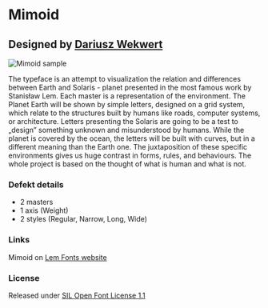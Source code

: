 # Mimoid
## Designed by [Dariusz Wekwert](https://www.instagram.com/dariuszwekwert/)

![Mimoid sample](https://lemfont.xyz/wp-content/uploads/2021/12/mimoid-img-4.png)

The typeface is an attempt to visualization the relation and differences between Earth and Solaris - planet presented in the most famous work by Stanisław Lem. Each master is a representation of the environment.  The Planet Earth will be shown by simple letters, designed on a grid system, which relate to the structures built by humans like roads, computer systems, or architecture. Letters presenting the Solaris are going to be a test to „design” something unknown and misunderstood by humans. While the planet is covered by the ocean, the letters will be built with curves, but in a different meaning than the Earth one. The juxtaposition of these specific environments gives us huge contrast in forms, rules, and behaviours. The whole project is based on the thought of what is human and what is not.

### Defekt details
- 2 masters
- 1 axis (Weight)
- 2 styles (Regular, Narrow, Long, Wide)

### Links

Mimoid on [Lem Fonts website](https://lemfont.xyz/mimoid/)

### License

Released under [SIL Open Font License 1.1](https://scripts.sil.org/cms/scripts/page.php?site_id=nrsi&id=ofl)
